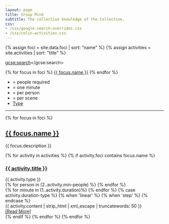```yaml
---
layout: page
title: Group Mind
subtitle: The collective knowledge of the Collective.
css:
- /css/google-search-overrides.css
- /css/colin-activities.css
---
```

{% assign foci = site.data.foci | sort: "name" %}
{% assign activities = site.activities | sort: "title" %}

<script>
  (function() {
    var cx = '000078408709314139180:5grkwyhkvtc';
    var gcse = document.createElement('script');
    gcse.type = 'text/javascript';
    gcse.async = true;
    gcse.src = 'https://cse.google.com/cse.js?cx=' + cx;
    var s = document.getElementsByTagName('script')[0];
    s.parentNode.insertBefore(gcse, s);
  })();
</script>
<gcse:search></gcse:search>

<div class="text-centered group-links">
  {% for focus in foci %}
  <a href="#{{ focus.name | slugify }}" class="btn btn-sml" role="button"><i class="fa fa-tag" aria-hidden="true"></i> {{ focus.name }}</a>
  {% endfor %}
</div>

<div class="text-centered">
  <ul class="list-inline">
    <li><i class="fa fa-user" aria-hidden="true"></i><i class="fa fa-user-plus" aria-hidden="true"></i> = people required</li>
    <li><i class="fa fa-clock-o" aria-hidden="true"></i> = one minute</li>
    <li><i class="fa fa-times" aria-hidden="true"></i><i class="fa fa-user" aria-hidden="true"></i> = per person</li>
    <li><i class="fa fa-times" aria-hidden="true"></i><i class="fa fa-users" aria-hidden="true"></i> = per scene</li>
    <li><a href="/activities" class="btn btn-info" role="button">Type</a></li>
  </ul>
</div>

<hr/>

{% for focus in foci %}
<h2 id="{{ focus.name | slugify }}"><u>{{ focus.name }}</u></h2>
<p>{{ focus.description }}</p>

{% for activity in activities %}
{% if activity.foci contains focus.name %}
<article class="post-preview">
  <a href="{{ activity.url | prepend: site.baseurl }}">
    <h3 class="group-heading">{{ activity.title }}</h3>
  </a>
  <div class="row">
    <div class="col-md-4">
      <span class="blog-tags">{{ activity.type }}</span>
    </div>
    <div class="col-md-3">
      {% for person in (2..activity.min-people) %}
      <i class="fa fa-user" aria-hidden="true"></i>
      {% endfor %}
      <i class="fa fa-user-plus" aria-hidden="true"></i>
    </div>
    <div class="col-md-3">
      {% for minute in (1..activity.duration)%}
      <i class="fa fa-clock-o" aria-hidden="true"></i>
      {% endfor %}
      {% case activity.duration-type %}
      {% when 'linear' %}
      <i class="fa fa-times" aria-hidden="true"></i><i class="fa fa-user" aria-hidden="true"></i>
      {% when 'step' %}
      <i class="fa fa-times" aria-hidden="true"></i><i class="fa fa-users" aria-hidden="true"></i>
      {% endcase %}
    </div>
  </div>

  <div class="post-entry">
    {{ activity.content | strip_html | xml_escape | truncatewords: 50 }}
    <a href="{{ activity.url | prepend: site.baseurl }}" class="post-read-more">[Read&nbsp;More]</a>
  </div>
</article>
{% endif %}
{% endfor %}
{% endfor %}
